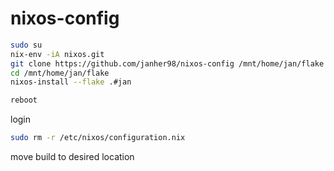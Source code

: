 # nixos-config
```bash
sudo su
nix-env -iA nixos.git
git clone https://github.com/janher98/nixos-config /mnt/home/jan/flake
cd /mnt/home/jan/flake
nixos-install --flake .#jan
```
```bash
reboot
```
login
```bash
sudo rm -r /etc/nixos/configuration.nix
```
move build to desired location